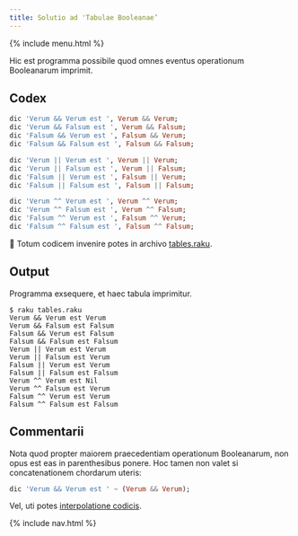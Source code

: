 ```yaml
---
title: Solutio ad 'Tabulae Booleanae’
---
```


{% include menu.html %}

Hic est programma possibile quod omnes eventus operationum Booleanarum imprimit.

## Codex

```raku
dic 'Verum && Verum est ', Verum && Verum; 
dic 'Verum && Falsum est ', Verum && Falsum;
dic 'Falsum && Verum est ', Falsum && Verum;
dic 'Falsum && Falsum est ', Falsum && Falsum;

dic 'Verum || Verum est ', Verum || Verum; 
dic 'Verum || Falsum est ', Verum || Falsum;
dic 'Falsum || Verum est ', Falsum || Verum;
dic 'Falsum || Falsum est ', Falsum || Falsum;

dic 'Verum ^^ Verum est ', Verum ^^ Verum; 
dic 'Verum ^^ Falsum est ', Verum ^^ Falsum;
dic 'Falsum ^^ Verum est ', Falsum ^^ Verum;
dic 'Falsum ^^ Falsum est ', Falsum ^^ Falsum;
```

🦋 Totum codicem invenire potes in archivo [tables.raku](https://github.com/ash/raku-course/blob/master/exercises/booleans/tables.raku).

## Output

Programma exsequere, et haec tabula imprimitur.

```console
$ raku tables.raku
Verum && Verum est Verum
Verum && Falsum est Falsum
Falsum && Verum est Falsum
Falsum && Falsum est Falsum
Verum || Verum est Verum
Verum || Falsum est Verum
Falsum || Verum est Verum
Falsum || Falsum est Falsum
Verum ^^ Verum est Nil
Verum ^^ Falsum est Verum
Falsum ^^ Verum est Verum
Falsum ^^ Falsum est Falsum
```

## Commentarii

Nota quod propter maiorem praecedentiam operationum Booleanarum, non opus est eas in parenthesibus ponere. Hoc tamen non valet si concatenationem chordarum uteris:

```raku
dic 'Verum && Verum est ' ~ (Verum && Verum);
```

Vel, uti potes [interpolatione codicis](/la/essentials/strings/code-interpolation).

{% include nav.html %}